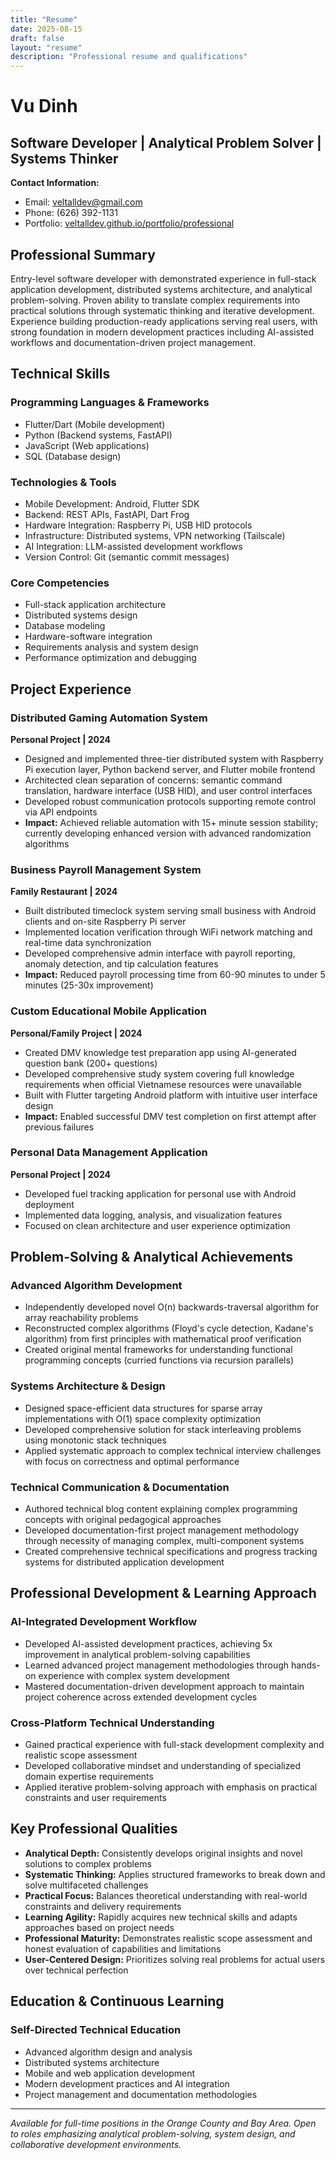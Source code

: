 ```yaml
---
title: "Resume"
date: 2025-08-15
draft: false
layout: "resume"
description: "Professional resume and qualifications"
---
```


# Vu Dinh
## Software Developer | Analytical Problem Solver | Systems Thinker

**Contact Information:**
- Email: veltalldev@gmail.com
- Phone: (626) 392-1131
- Portfolio: [veltalldev.github.io/portfolio/professional](https://veltalldev.github.io/portfolio/professional)

## Professional Summary

Entry-level software developer with demonstrated experience in full-stack application development, distributed systems architecture, and analytical problem-solving. Proven ability to translate complex requirements into practical solutions through systematic thinking and iterative development. Experience building production-ready applications serving real users, with strong foundation in modern development practices including AI-assisted workflows and documentation-driven project management.

## Technical Skills

### Programming Languages & Frameworks
- Flutter/Dart (Mobile development)
- Python (Backend systems, FastAPI)
- JavaScript (Web applications)
- SQL (Database design)

### Technologies & Tools
- Mobile Development: Android, Flutter SDK
- Backend: REST APIs, FastAPI, Dart Frog
- Hardware Integration: Raspberry Pi, USB HID protocols
- Infrastructure: Distributed systems, VPN networking (Tailscale)
- AI Integration: LLM-assisted development workflows
- Version Control: Git (semantic commit messages)

### Core Competencies
- Full-stack application architecture
- Distributed systems design
- Database modeling
- Hardware-software integration
- Requirements analysis and system design
- Performance optimization and debugging

## Project Experience

### Distributed Gaming Automation System
**Personal Project | 2024**

- Designed and implemented three-tier distributed system with Raspberry Pi execution layer, Python backend server, and Flutter mobile frontend
- Architected clean separation of concerns: semantic command translation, hardware interface (USB HID), and user control interfaces
- Developed robust communication protocols supporting remote control via API endpoints
- **Impact:** Achieved reliable automation with 15+ minute session stability; currently developing enhanced version with advanced randomization algorithms

### Business Payroll Management System
**Family Restaurant | 2024**

- Built distributed timeclock system serving small business with Android clients and on-site Raspberry Pi server
- Implemented location verification through WiFi network matching and real-time data synchronization
- Developed comprehensive admin interface with payroll reporting, anomaly detection, and tip calculation features
- **Impact:** Reduced payroll processing time from 60-90 minutes to under 5 minutes (25-30x improvement)

### Custom Educational Mobile Application
**Personal/Family Project | 2024**

- Created DMV knowledge test preparation app using AI-generated question bank (200+ questions)
- Developed comprehensive study system covering full knowledge requirements when official Vietnamese resources were unavailable
- Built with Flutter targeting Android platform with intuitive user interface design
- **Impact:** Enabled successful DMV test completion on first attempt after previous failures

### Personal Data Management Application
**Personal Project | 2024**

- Developed fuel tracking application for personal use with Android deployment
- Implemented data logging, analysis, and visualization features
- Focused on clean architecture and user experience optimization

## Problem-Solving & Analytical Achievements

### Advanced Algorithm Development
- Independently developed novel O(n) backwards-traversal algorithm for array reachability problems
- Reconstructed complex algorithms (Floyd's cycle detection, Kadane's algorithm) from first principles with mathematical proof verification
- Created original mental frameworks for understanding functional programming concepts (curried functions via recursion parallels)

### Systems Architecture & Design
- Designed space-efficient data structures for sparse array implementations with O(1) space complexity optimization
- Developed comprehensive solution for stack interleaving problems using monotonic stack techniques
- Applied systematic approach to complex technical interview challenges with focus on correctness and optimal performance

### Technical Communication & Documentation
- Authored technical blog content explaining complex programming concepts with original pedagogical approaches
- Developed documentation-first project management methodology through necessity of managing complex, multi-component systems
- Created comprehensive technical specifications and progress tracking systems for distributed application development

## Professional Development & Learning Approach

### AI-Integrated Development Workflow
- Developed AI-assisted development practices, achieving 5x improvement in analytical problem-solving capabilities
- Learned advanced project management methodologies through hands-on experience with complex system development
- Mastered documentation-driven development approach to maintain project coherence across extended development cycles

### Cross-Platform Technical Understanding
- Gained practical experience with full-stack development complexity and realistic scope assessment
- Developed collaborative mindset and understanding of specialized domain expertise requirements
- Applied iterative problem-solving approach with emphasis on practical constraints and user requirements

## Key Professional Qualities

- **Analytical Depth:** Consistently develops original insights and novel solutions to complex problems
- **Systematic Thinking:** Applies structured frameworks to break down and solve multifaceted challenges
- **Practical Focus:** Balances theoretical understanding with real-world constraints and delivery requirements
- **Learning Agility:** Rapidly acquires new technical skills and adapts approaches based on project needs
- **Professional Maturity:** Demonstrates realistic scope assessment and honest evaluation of capabilities and limitations
- **User-Centered Design:** Prioritizes solving real problems for actual users over technical perfection

## Education & Continuous Learning

### Self-Directed Technical Education
- Advanced algorithm design and analysis
- Distributed systems architecture
- Mobile and web application development
- Modern development practices and AI integration
- Project management and documentation methodologies

---

*Available for full-time positions in the Orange County and Bay Area. Open to roles emphasizing analytical problem-solving, system design, and collaborative development environments.*
